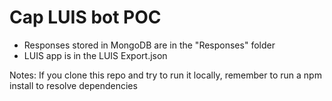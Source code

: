 # Cap LUIS bot POC
- Responses stored in MongoDB are in the "Responses" folder
- LUIS app is in the LUIS Export.json


Notes:
If you clone this repo and try to run it locally, remember to run a npm install to resolve dependencies
